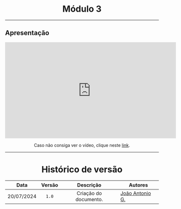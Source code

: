<center>

# Módulo 3

</center>

---

## Apresentação

<iframe width="560" height="315" src="https://www.youtube.com/embed/eznAvpr68WU?si=ANTj5ciwGoK31OMG" title="YouTube video player" frameborder="0" allow="accelerometer; autoplay; clipboard-write; encrypted-media; gyroscope; picture-in-picture; web-share" referrerpolicy="strict-origin-when-cross-origin" allowfullscreen></iframe>
<center>

Caso não consiga ver o vídeo, clique neste [link](https://youtu.be/eznAvpr68WU?si=ywHu1g4LX7FbtVLD).

</center>


---
<center>

# Histórico de versão

</center>

<div style="margin: 0 auto; width: fit-content;">

|    Data    | Versão |       Descrição       | Autores                                          |
|:----------:|:------:|:---------------------:|--------------------------------------------------|
| 20/07/2024 | `1.0`  | Criação do documento. | [João Antonio G.](https://github.com/joaoseisei) |
                                                                                                                                            

</div>